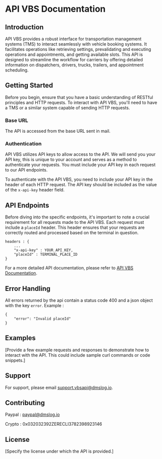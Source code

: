 # API VBS Documentation


## Introduction

API VBS provides a robust interface for transportation management systems (TMS) to interact seamlessly with vehicle booking systems. It facilitates operations like retrieving settings, prevalidating and executing operations and appointments, and getting available slots. This API is designed to streamline the workflow for carriers by offering detailed information on dispatchers, drivers, trucks, trailers, and appointment scheduling.

## Getting Started

Before you begin, ensure that you have a basic understanding of RESTful principles and HTTP requests. To interact with API VBS, you'll need to have a TMS or a similar system capable of sending HTTP requests.

### Base URL

The API is accessed from the base URL sent in mail.

### Authentication

API VBS utilizes API keys to allow access to the API. We will send you your API key, this is unique to your account and serves as a method to authenticate your requests.
You must include your API key in each request to our API endpoints.

To authenticate with the API VBS, you need to include your API key in the header of each HTTP request. The API key should be included as the value of the `x-api-key` header field.


## API Endpoints

Before diving into the specific endpoints, it's important to note a crucial requirement for all requests made to the API VBS. Each request must include a `placeId` header. This header ensures that your requests are correctly routed and processed based on the terminal in question.


```
headers : {
    ...
    "x-api-key" : YOUR_API_KEY,
    "placeId" : TERMINAL_PLACE_ID
}
```

For a more detailed API documentation, please refer to [API VBS Documentation](https://documenter.getpostman.com/view/15107629/2sA2r9VhiD#intro).

## Error Handling

All errors returned by the api contain a status code 400 and a json object with the key `error`.
Example : 
```
{
    "error": "Invalid placeId"
}
```

## Examples

[Provide a few example requests and responses to demonstrate how to interact with the API. This could include sample curl commands or code snippets.]


## Support

For support, please email support.vbsapi@dmslog.io.

## Contributing

Paypal : paypal@dmslog.io

Crypto : 0x032032392ZERECLI3782398923146

## License

[Specify the license under which the API is provided.]
